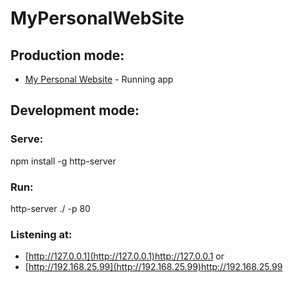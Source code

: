 # MyPersonalWebSite

## Production mode:

* [My Personal Website](https://murilloves.github.io/) - Running app

## Development mode:
### Serve:
npm install -g http-server

### Run:
http-server ./ -p 80

### Listening at:
* [http://127.0.0.1](http://127.0.0.1)http://127.0.0.1
or
* [http://192.168.25.99](http://192.168.25.99)http://192.168.25.99
